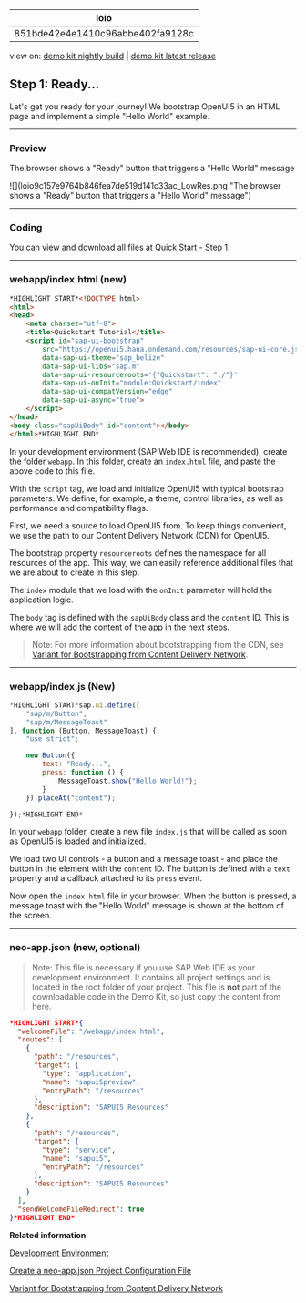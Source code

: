 <!-- loio851bde42e4e1410c96abbe402fa9128c -->

| loio |
| -----|
| 851bde42e4e1410c96abbe402fa9128c |

<div id="loio">

view on: [demo kit nightly build](https://openui5nightly.hana.ondemand.com/#/topic/851bde42e4e1410c96abbe402fa9128c) | [demo kit latest release](https://openui5.hana.ondemand.com/#/topic/851bde42e4e1410c96abbe402fa9128c)</div>

## Step 1: Ready...

Let's get you ready for your journey! We bootstrap OpenUI5 in an HTML page and implement a simple "Hello World" example.

***

<a name="loio851bde42e4e1410c96abbe402fa9128c__section_cpm_14c_1gb"/>

### Preview

   
  
The browser shows a "Ready" button that triggers a "Hello World" message<a name="loio851bde42e4e1410c96abbe402fa9128c__fig_vf2_vfl_4s"/>

 ![](loio9c157e9764b846fea7de519d141c33ac_LowRes.png "The browser shows a "Ready" button that triggers a "Hello World" message") 

***

<a name="loio851bde42e4e1410c96abbe402fa9128c__section_zzy_mpc_1gb"/>

### Coding

You can view and download all files at [Quick Start - Step 1](https://openui5.hana.ondemand.com/#/sample/sap.m.tutorial.quickstart.01/preview).

***

### webapp/index.html \(new\)

``` html
*HIGHLIGHT START*<!DOCTYPE html>
<html>
<head>
	<meta charset="utf-8">
	<title>Quickstart Tutorial</title>
	<script id="sap-ui-bootstrap"
		src="https://openui5.hana.ondemand.com/resources/sap-ui-core.js"
		data-sap-ui-theme="sap_belize"
		data-sap-ui-libs="sap.m"
		data-sap-ui-resourceroots='{"Quickstart": "./"}'
		data-sap-ui-onInit="module:Quickstart/index"
		data-sap-ui-compatVersion="edge"
		data-sap-ui-async="true">
	</script>
</head>
<body class="sapUiBody" id="content"></body>
</html>*HIGHLIGHT END*
```

In your development environment \(SAP Web IDE is recommended\), create the folder `webapp`. In this folder, create an `index.html` file, and paste the above code to this file.

With the `script` tag, we load and initialize OpenUI5 with typical bootstrap parameters. We define, for example, a theme, control libraries, as well as performance and compatibility flags.

First, we need a source to load OpenUI5 from. To keep things convenient, we use the path to our Content Delivery Network \(CDN\) for OpenUI5.

The bootstrap property `resourceroots` defines the namespace for all resources of the app. This way, we can easily reference additional files that we are about to create in this step.

The `index` module that we load with the `onInit` parameter will hold the application logic.

The `body` tag is defined with the `sapUiBody` class and the `content` ID. This is where we will add the content of the app in the next steps.

> Note:
> For more information about bootstrapping from the CDN, see [Variant for Bootstrapping from Content Delivery Network](Variant_for_Bootstrapping_from_Content_Delivery_Network_2d3eb2f.md).
> 
> 

***

<a name="loio851bde42e4e1410c96abbe402fa9128c__section_fh4_t23_1gb"/>

### webapp/index.js \(New\)

``` js
*HIGHLIGHT START*sap.ui.define([
	"sap/m/Button",
	"sap/m/MessageToast"
], function (Button, MessageToast) {
	"use strict";

	new Button({
		text: "Ready...",
		press: function () {
			MessageToast.show("Hello World!");
		}
	}).placeAt("content");

});*HIGHLIGHT END*
```

In your `webapp` folder, create a new file `index.js` that will be called as soon as OpenUI5 is loaded and initialized.

We load two UI controls - a button and a message toast - and place the button in the element with the `content` ID. The button is defined with a `text` property and a callback attached to its `press` event.

Now open the `index.html` file in your browser. When the button is pressed, a message toast with the "Hello World" message is shown at the bottom of the screen.

***

<a name="loio851bde42e4e1410c96abbe402fa9128c__section_ghq_k4d_b3b"/>

### neo-app.json \(new, optional\)

> Note:
> This file is necessary if you use SAP Web IDE as your development environment. It contains all project settings and is located in the root folder of your project. This file is **not** part of the downloadable code in the Demo Kit, so just copy the content from here.
> 
> 

``` json
*HIGHLIGHT START*{
  "welcomeFile": "/webapp/index.html",
  "routes": [
    {
      "path": "/resources",
      "target": {
        "type": "application",
        "name": "sapui5preview",
        "entryPath": "/resources"
      },
      "description": "SAPUI5 Resources"
    },
    {
      "path": "/resources",
      "target": {
        "type": "service",
        "name": "sapui5",
        "entryPath": "/resources"
      },
      "description": "SAPUI5 Resources"
    }
  ],
  "sendWelcomeFileRedirect": true
}*HIGHLIGHT END*
```

**Related information**  


[Development Environment](Development_Environment_7bb04e0.md)

[Create a neo-app.json Project Configuration File](Create_a_neo-app.json_Project_Configuration_File_28fa753.md)

[Variant for Bootstrapping from Content Delivery Network](Variant_for_Bootstrapping_from_Content_Delivery_Network_2d3eb2f.md)

